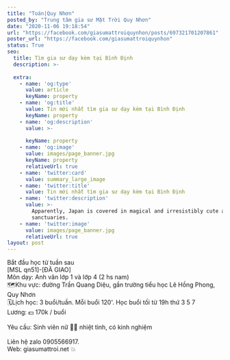 ```yaml
---
title: "Toán|Quy Nhơn"
posted_by: "Trung tâm gia sư Mặt Trời Quy Nhơn"
date: "2020-11-06 19:18:54"
url: "https://facebook.com/giasumattroiquynhon/posts/697321701207861"
poster_url: "https://facebook.com/giasumattroiquynhon"
status: True
seo:
  title: Tìm gia sư dạy kèm tại Bình Định
  description: >-
    
  extra:
    - name: 'og:type'
      value: article
      keyName: property
    - name: 'og:title'
      value: Tin mới nhất tìm gia sư dạy kèm tại Bình Định
      keyName: property
    - name: 'og:description'
      value: >-
        
      keyName: property
    - name: 'og:image'
      value: images/page_banner.jpg
      keyName: property
      relativeUrl: true
    - name: 'twitter:card'
      value: summary_large_image
    - name: 'twitter:title'
      value: Tin mới nhất tìm gia sư dạy kèm tại Bình Định
    - name: 'twitter:description'
      value: >-
        Apparently, Japan is covered in magical and irresistibly cute animal
        sanctuaries.
    - name: 'twitter:image'
      value: images/page_banner.jpg
      relativeUrl: true
layout: post
---
```

Bắt đầu học từ tuần sau<br>[MSL qn51]-[ĐÃ GIAO]<br>Môn dạy: Anh văn lớp 1 và lớp 4 (2 hs nam)<br>🗺Khu vực: đường Trần Quang Diệu, gần trường tiểu học Lê Hồng Phong, Quy Nhơn<br>🗓Lịch học: 3 buổi/tuần. Mỗi buổi 120'. Học buổi tối từ 19h thứ 3 5 7<br>Lương: 💵 170k / buổi<br><br>Yêu cầu: Sinh viên nữ 👩‍🎓 nhiệt tình, có kinh nghiệm<br><br>Liên hệ zalo 0905566917.<br>Web: giasumattroi.net 💥

